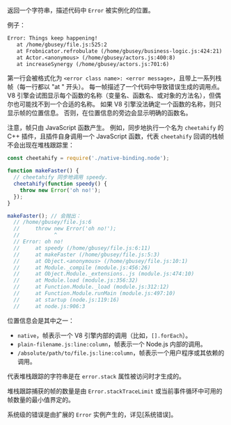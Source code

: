 
返回一个字符串，描述代码中 `Error` 被实例化的位置。

例子：

```txt
Error: Things keep happening!
   at /home/gbusey/file.js:525:2
   at Frobnicator.refrobulate (/home/gbusey/business-logic.js:424:21)
   at Actor.<anonymous> (/home/gbusey/actors.js:400:8)
   at increaseSynergy (/home/gbusey/actors.js:701:6)
```

第一行会被格式化为 `<error class name>: <error message>`，且带上一系列栈帧（每一行都以 "at " 开头）。
每一帧描述了一个代码中导致错误生成的调用点。
V8 引擎会试图显示每个函数的名称（变量名、函数名、或对象的方法名），但偶尔也可能找不到一个合适的名称。
如果 V8 引擎没法确定一个函数的名称，则只显示帧的位置信息。
否则，在位置信息的旁边会显示明确的函数名。

注意，帧只由 JavaScript 函数产生。
例如，同步地执行一个名为 `cheetahify` 的 C++ 插件，且插件自身调用一个 JavaScript 函数，代表 `cheetahify` 回调的栈帧不会出现在堆栈跟踪里：


```js
const cheetahify = require('./native-binding.node');

function makeFaster() {
  // cheetahify 同步地调用 speedy.
  cheetahify(function speedy() {
    throw new Error('oh no!');
  });
}

makeFaster(); // 会抛出：
  // /home/gbusey/file.js:6
  //     throw new Error('oh no!');
  //           ^
  // Error: oh no!
  //     at speedy (/home/gbusey/file.js:6:11)
  //     at makeFaster (/home/gbusey/file.js:5:3)
  //     at Object.<anonymous> (/home/gbusey/file.js:10:1)
  //     at Module._compile (module.js:456:26)
  //     at Object.Module._extensions..js (module.js:474:10)
  //     at Module.load (module.js:356:32)
  //     at Function.Module._load (module.js:312:12)
  //     at Function.Module.runMain (module.js:497:10)
  //     at startup (node.js:119:16)
  //     at node.js:906:3
```

位置信息会是其中之一：

* `native`，帧表示一个 V8 引擎内部的调用（比如，`[].forEach`）。
* `plain-filename.js:line:column`，帧表示一个 Node.js 内部的调用。
* `/absolute/path/to/file.js:line:column`，帧表示一个用户程序或其依赖的调用。

代表堆栈跟踪的字符串是在 `error.stack` 属性被访问时才生成的。

堆栈跟踪捕获的帧的数量是由 `Error.stackTraceLimit` 或当前事件循环中可用的帧数量的最小值界定的。

系统级的错误是由扩展的 `Error` 实例产生的，详见[系统错误]。

